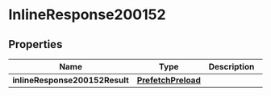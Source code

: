 # InlineResponse200152

## Properties
Name | Type | Description | Notes
------------ | ------------- | ------------- | -------------
**inlineResponse200152Result** | [**PrefetchPreload**](PrefetchPreload.md) |  |  [optional]
